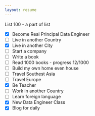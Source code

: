 ```yaml
---
layout: resume
---
```

List 100 - a part of list

- [x] Become Real Principal Data Engineer
- [ ] Live in another Country
- [x] Live in another City
- [ ] Start a company
- [ ] Write a book
- [ ] Read 1000 books - progress 12/1000
- [ ] Build my own home even house
- [ ] Travel Southest Asia
- [ ] Travel Europe
- [x] Be Teacher
- [ ] Work in another Country
- [ ] Learn foreign language
- [x] New Data Engineer Class
- [x] Blog for daily